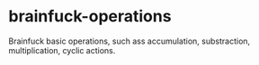 brainfuck-operations
====================

Brainfuck basic operations, such ass accumulation, substraction, multiplication, cyclic actions.
